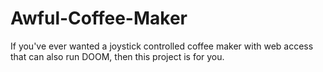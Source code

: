 # Awful-Coffee-Maker
If you've ever wanted a joystick controlled coffee maker with web access that can also run DOOM, then this project is for you. 
